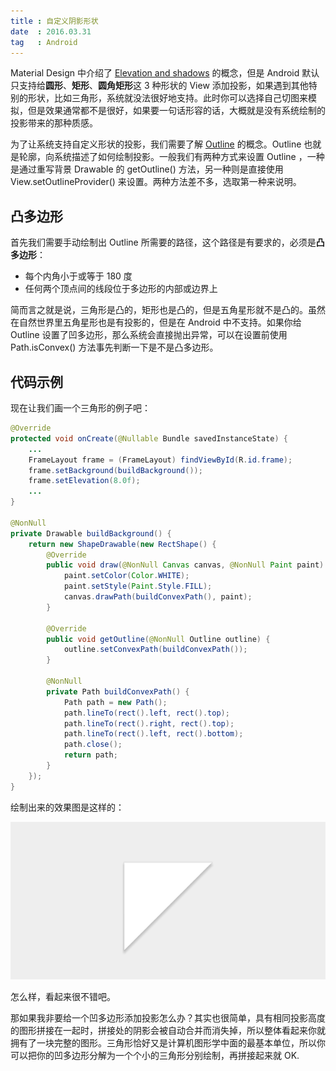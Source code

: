 ```yaml
---
title : 自定义阴影形状
date  : 2016.03.31
tag   : Android
---
```


Material Design 中介绍了 [Elevation and shadows](https://material.io/design/environment/elevation.html) 的概念，但是 Android 默认只支持给**圆形**、**矩形**、**圆角矩形**这 3 种形状的 View 添加投影，如果遇到其他特别的形状，比如三角形，系统就没法很好地支持。此时你可以选择自己切图来模拟，但是效果通常都不是很好，如果要一句话形容的话，大概就是没有系统绘制的投影带来的那种质感。

为了让系统支持自定义形状的投影，我们需要了解 [Outline](https://developer.android.com/reference/android/graphics/Outline?hl=zh-cn) 的概念。Outline 也就是轮廓，向系统描述了如何绘制投影。一般我们有两种方式来设置 Outline ，一种是通过重写背景 Drawable 的 getOutline() 方法，另一种则是直接使用 View.setOutlineProvider() 来设置。两种方法差不多，选取第一种来说明。

## 凸多边形

首先我们需要手动绘制出 Outline 所需要的路径，这个路径是有要求的，必须是**凸多边形**：

 - 每个内角小于或等于 180 度
 - 任何两个顶点间的线段位于多边形的内部或边界上

简而言之就是说，三角形是凸的，矩形也是凸的，但是五角星形就不是凸的。虽然在自然世界里五角星形也是有投影的，但是在 Android 中不支持。如果你给 Outline 设置了凹多边形，那么系统会直接抛出异常，可以在设置前使用 Path.isConvex() 方法事先判断一下是不是凸多边形。

## 代码示例

现在让我们画一个三角形的例子吧：

```Java
@Override
protected void onCreate(@Nullable Bundle savedInstanceState) {
    ...
    FrameLayout frame = (FrameLayout) findViewById(R.id.frame);
    frame.setBackground(buildBackground());
    frame.setElevation(8.0f);
    ...
}

@NonNull
private Drawable buildBackground() {
    return new ShapeDrawable(new RectShape() {
        @Override
        public void draw(@NonNull Canvas canvas, @NonNull Paint paint) {
            paint.setColor(Color.WHITE);
            paint.setStyle(Paint.Style.FILL);
            canvas.drawPath(buildConvexPath(), paint);
        }

        @Override
        public void getOutline(@NonNull Outline outline) {
            outline.setConvexPath(buildConvexPath());
        }

        @NonNull
        private Path buildConvexPath() {
            Path path = new Path();
            path.lineTo(rect().left, rect().top);
            path.lineTo(rect().right, rect().top);
            path.lineTo(rect().left, rect().bottom);
            path.close();
            return path;
        }
    });
}
```

绘制出来的效果图是这样的：

![](/images/2016-03-31-triangle.png)

怎么样，看起来很不错吧。

那如果我非要给一个凹多边形添加投影怎么办？其实也很简单，具有相同投影高度的图形拼接在一起时，拼接处的阴影会被自动合并而消失掉，所以整体看起来你就拥有了一块完整的图形。三角形恰好又是计算机图形学中面的最基本单位，所以你可以把你的凹多边形分解为一个个小的三角形分别绘制，再拼接起来就 OK.
